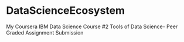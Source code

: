 # DataScienceEcosystem
My Coursera IBM Data Science Course #2 Tools of Data Science- Peer Graded Assignment Submission
